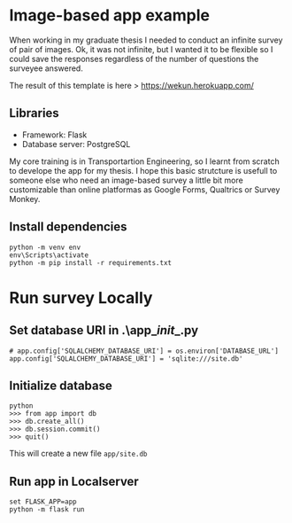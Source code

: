 # Image-based app example

When working in my graduate thesis I needed to conduct an infinite survey of pair of images. Ok, it was not infinite, but I wanted it to be flexible so I could save the responses regardless of the number of questions the surveyee answered.

The result of this template is here > https://wekun.herokuapp.com/

## Libraries

* Framework: Flask
* Database server: PostgreSQL

My core training is in Transportartion Engineering, so I learnt from scratch to develope the app for my thesis. I hope this basic strutcture is usefull to someone else who need an image-based survey a little bit more customizable than online platformas as Google Forms, Qualtrics or Survey Monkey.

## Install dependencies
```
python -m venv env
env\Scripts\activate 
python -m pip install -r requirements.txt
```


# Run survey Locally
## Set database URI in .\app\__init__.py
```
# app.config['SQLALCHEMY_DATABASE_URI'] = os.environ['DATABASE_URL']
app.config['SQLALCHEMY_DATABASE_URI'] = 'sqlite:///site.db'
```

## Initialize database
```
python
>>> from app import db
>>> db.create_all()
>>> db.session.commit()
>>> quit()
```
This will create a new file `app/site.db`

## Run app in Localserver
```
set FLASK_APP=app
python -m flask run
```
